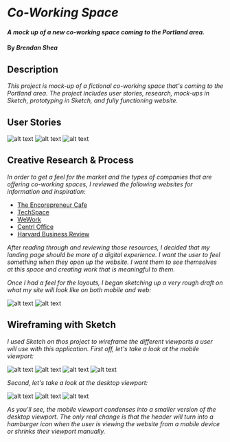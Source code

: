 # _Co-Working Space_

#### _A mock up of a new co-working space coming to the Portland area._

#### By _**Brendan Shea**_

## Description

_This project is mock-up of a fictional co-working space that's coming to the Portland area. The project includes user stories, research, mock-ups in Sketch, prototyping in Sketch, and fully functioning website._

## User Stories

![alt text](img/user-story-1.jpg "Fictional user story #1.")
![alt text](img/user-story-2.jpg "Fictional user story #2.")
![alt text](img/user-story-3.jpg "Fictional user story #3.")

## Creative Research & Process

_In order to get a feel for the market and the types of companies that are offering co-working spaces, I reviewed the following websites for information and inspiration:_

* [The Encorepreneur Cafe](http://encorepreneurcafe.com/)
* [TechSpace](https://www.techspace.com/)
* [WeWork](https://www.wework.com/)
* [Centrl Office](https://centrloffice.com/)
* [Harvard Business Review](https://hbr.org/2015/05/why-people-thrive-in-coworking-spaces)

_After reading through and reviewing those resources, I decided that my landing page should be more of a digital experience. I want the user to feel something when they open up the website. I want them to see themselves at this space and creating work that is meaningful to them._

_Once I had a feel for the layouts, I began sketching up a very rough draft on what my site will look like on both mobile and web:_

![alt text](img/mobile-sketch.jpg "Mobile sketch mock-up.")
![alt text](img/desktop-sketch.jpg "Desktop sketch mock-up.")

## Wireframing with Sketch

_I used Sketch on thos project to wireframe the different viewports a user will use with this application. First off, let's take a look at the mobile viewport:_

![alt text](img/mobile-1.png "Photo of mobile viewport.")
![alt text](img/mobile-2.png "Photo of mobile viewport.")
![alt text](img/mobile-3.png "Photo of mobile viewport.")
![alt text](img/mobile-4.png "Photo of mobile viewport.")

_Second, let's take a look at the desktop viewport:_

![alt text](img/desktop-1.png "Photo of desktop viewport.")
![alt text](img/desktop-2.png "Photo of desktop viewport.")
![alt text](img/desktop-3.png "Photo of desktop viewport.")

_As you'll see, the mobile viewport condenses into a smaller version of the desktop viewport. The only real change is that the header will turn into a hamburger icon when the user is viewing the website from a mobile device or shrinks their viewport manually._
